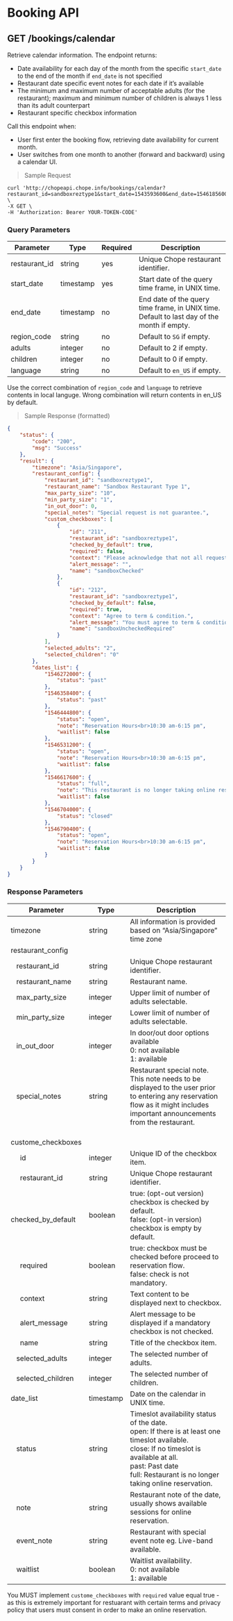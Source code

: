 # Booking API

## GET /bookings/calendar

Retrieve calendar information. The endpoint returns:

- Date availability for each day of the month from the specific `start_date` to the end of the month if `end_date` is not specified
- Restaurant date specific event notes for each date if it’s available
- The minimum and maximum number of acceptable adults (for the restaurant); maximum and minimum number of children is always 1 less than its adult counterpart
- Restaurant specific checkbox information

Call this endpoint when:

- User first enter the booking flow, retrieving date availability for current month.
- User switches from one month to another (forward and backward) using a calendar UI.

> Sample Request

```shell
curl 'http://chopeapi.chope.info/bookings/calendar?restaurant_id=sandboxreztype1&start_date=1543593600&end_date=1546185600&adults=2&children=0&language=en_US' \
-X GET \ 
-H 'Authorization: Bearer YOUR-TOKEN-CODE'
```

### Query Parameters

Parameter | Type | Required | Description
--------- | ---- | -------- | -----------
restaurant_id | string | yes | Unique Chope restaurant identifier.
start_date | timestamp | yes | Start date of the query time frame, in UNIX time.
end_date | timestamp | no | End date of the query time frame, in UNIX time. Default to last day of the month if empty.
region_code | string | no | Default to `SG` if empty.
adults | integer | no | Default to 2 if empty.
children | integer | no | Default to 0 if empty.
language | string | no | Default to `en_US` if empty.

<aside class="notice">Use the correct combination of <code>region_code</code> and <code>language</code> to retrieve contents in local languge. Wrong combination will return contents in en_US by default.
</aside>

> Sample Response (formatted)

```json
{
    "status": {
        "code": "200",
        "msg": "Success"
    },
    "result": {
        "timezone": "Asia/Singapore",
        "restaurant_config": {
            "restaurant_id": "sandboxreztype1",
            "restaurant_name": "Sandbox Restaurant Type 1",
            "max_party_size": "10",
            "min_party_size": "1",
            "in_out_door": 0,
            "special_notes": "Special request is not guarantee.",
            "custom_checkboxes": [
                {
                    "id": "211",
                    "restaurant_id": "sandboxreztype1",
                    "checked_by_default": true,
                    "required": false,
                    "context": "Please acknowledge that not all request can be fulfilled",
                    "alert_message": "",
                    "name": "sandboxChecked"
                },
                {
                    "id": "212",
                    "restaurant_id": "sandboxreztype1",
                    "checked_by_default": false,
                    "required": true,
                    "context": "Agree to term & condition.",
                    "alert_message": "You must agree to term & condition before proceed.",
                    "name": "sandboxUncheckedRequired"
                }
            ],
            "selected_adults": "2",
            "selected_children": "0"
        },
        "dates_list": {
            "1546272000": {
                "status": "past"
            },
            "1546358400": {
                "status": "past"
            },
            "1546444800": {
                "status": "open",
                "note": "Reservation Hours<br>10:30 am-6:15 pm",
                "waitlist": false
            },
            "1546531200": {
                "status": "open",
                "note": "Reservation Hours<br>10:30 am-6:15 pm",
                "waitlist": false
            },
            "1546617600": {
                "status": "full",
                "note": "This restaurant is no longer taking online reservations for today.",
                "waitlist": false
            },
            "1546704000": {
                "status": "closed"
            },
            "1546790400": {
                "status": "open",
                "note": "Reservation Hours<br>10:30 am-6:15 pm",
                "waitlist": false
            }
        }
    }
}
```

### Response Parameters

Parameter | Type | Description 
--------- | ---- | -----------
timezone | string | All information is provided based on “Asia/Singapore” time zone
restaurant_config ||
&nbsp;&nbsp; restaurant_id | string | Unique Chope restaurant identifier.
&nbsp;&nbsp; restaurant_name | string | Restaurant name.
&nbsp;&nbsp; max_party_size | integer | Upper limit of number of adults selectable.
&nbsp;&nbsp; min_party_size | integer | Lower limit of number of adults selectable. 
&nbsp;&nbsp; in_out_door | integer | In door/out door options available <br>0: not available <br>1: available
&nbsp;&nbsp; special_notes | string | Restaurant special note. This note needs to be displayed to the user prior to entering any reservation flow as it might includes important announcements from the restaurant.
&nbsp;&nbsp; custome_checkboxes ||
&nbsp;&nbsp;&nbsp;&nbsp; id | integer | Unique ID of the checkbox item. 
&nbsp;&nbsp;&nbsp;&nbsp; restaurant_id | string | Unique Chope restaurant identifier.
&nbsp;&nbsp;&nbsp;&nbsp; checked_by_default | boolean | true: (opt-out version) checkbox is checked by default. <br> false: (opt-in version) checkbox is empty by default. 
&nbsp;&nbsp;&nbsp;&nbsp; required | boolean | true: checkbox must be checked before proceed to reservation flow. <br> false: check is not mandatory.
&nbsp;&nbsp;&nbsp;&nbsp; context | string | Text content to be displayed next to checkbox.
&nbsp;&nbsp;&nbsp;&nbsp; alert_message | string | Alert message to be displayed if a mandatory checkbox is not checked.
&nbsp;&nbsp;&nbsp;&nbsp; name | string | Title of the checkbox item.  
&nbsp;&nbsp; selected_adults | integer | The selected number of adults. 
&nbsp;&nbsp; selected_children | integer | The selected number of children. 
date_list | timestamp | Date on the calendar in UNIX time.
&nbsp;&nbsp; status | string | Timeslot availability status of the date. <br> open: If there is at least one timeslot available.<br> close: If no timeslot is available at all. <br> past: Past date <br> full: Restaurant is no longer taking online reservation.
&nbsp;&nbsp; note | string | Restaurant note of the date, usually shows available sessions for online reservation.
&nbsp;&nbsp; event_note |string | Restaurant with special event note eg. Live-band available.
&nbsp;&nbsp; waitlist | boolean | Waitlist availability. <br>0: not available <br>1: available

<aside class="warning">You MUST implement <code>custome_checkboxes</code> with <code>required</code> value equal true - as this is extremely important for restuarant with certain terms and privacy policy that users must consent in order to make an online reservation.
</aside>